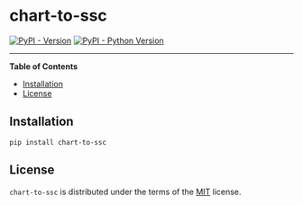 # chart-to-ssc

[![PyPI - Version](https://img.shields.io/pypi/v/chart-to-ssc.svg)](https://pypi.org/project/chart-to-ssc)
[![PyPI - Python Version](https://img.shields.io/pypi/pyversions/chart-to-ssc.svg)](https://pypi.org/project/chart-to-ssc)

-----

**Table of Contents**

- [Installation](#installation)
- [License](#license)

## Installation

```console
pip install chart-to-ssc
```

## License

`chart-to-ssc` is distributed under the terms of the [MIT](https://spdx.org/licenses/MIT.html) license.
